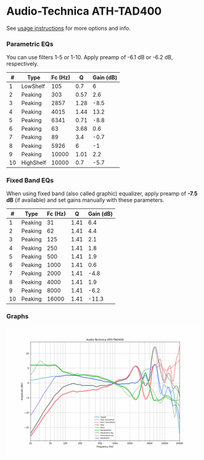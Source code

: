 # Audio-Technica ATH-TAD400
See [usage instructions](https://github.com/jaakkopasanen/AutoEq#usage) for more options and info.

### Parametric EQs
You can use filters 1-5 or 1-10. Apply preamp of -6.1 dB or -6.2 dB, respectively.

|   # | Type      |   Fc (Hz) |    Q |   Gain (dB) |
|-----|-----------|-----------|------|-------------|
|   1 | LowShelf  |       105 | 0.7  |         6   |
|   2 | Peaking   |       303 | 0.57 |         2.6 |
|   3 | Peaking   |      2857 | 1.28 |        -8.5 |
|   4 | Peaking   |      4015 | 1.44 |        13.2 |
|   5 | Peaking   |      6341 | 0.71 |        -8.8 |
|   6 | Peaking   |        63 | 3.68 |         0.6 |
|   7 | Peaking   |        89 | 3.4  |        -0.7 |
|   8 | Peaking   |      5926 | 6    |        -1   |
|   9 | Peaking   |     10000 | 1.01 |         2.2 |
|  10 | HighShelf |     10000 | 0.7  |        -5.7 |

### Fixed Band EQs
When using fixed band (also called graphic) equalizer, apply preamp of **-7.5 dB** (if available) and set gains manually with these parameters.

|   # | Type    |   Fc (Hz) |    Q |   Gain (dB) |
|-----|---------|-----------|------|-------------|
|   1 | Peaking |        31 | 1.41 |         6.4 |
|   2 | Peaking |        62 | 1.41 |         4.4 |
|   3 | Peaking |       125 | 1.41 |         2.1 |
|   4 | Peaking |       250 | 1.41 |         1.8 |
|   5 | Peaking |       500 | 1.41 |         1.9 |
|   6 | Peaking |      1000 | 1.41 |         0.6 |
|   7 | Peaking |      2000 | 1.41 |        -4.8 |
|   8 | Peaking |      4000 | 1.41 |         1.9 |
|   9 | Peaking |      8000 | 1.41 |        -6.2 |
|  10 | Peaking |     16000 | 1.41 |       -11.3 |

### Graphs
![](./Audio-Technica%20ATH-TAD400.png)
